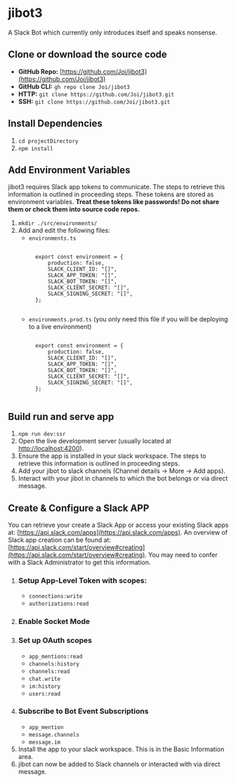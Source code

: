 # jibot3

A Slack Bot which currently only introduces itself and speaks nonsense.

## Clone or download the source code

* **GitHub Repo:** [https://github.com/Joi/jibot3](https://github.com/Joi/jibot3)
* **GitHub CLI:** `gh repo clone Joi/jibot3`
* **HTTP:** `git clone https://github.com/Joi/jibot3.git`
* **SSH:** `git clone https://github.com/Joi/jibot3.git`

## Install Dependencies

1. `cd projectDirectory`
1. `npm install`

## Add Environment Variables

jibot3 requires Slack app tokens to communicate. The steps to retrieve this information is outlined in proceeding steps. These tokens are stored as environment variables. **Treat these tokens like passwords! Do not share them or check them into source code repos.**

1. `mkdir ./src/environments/`
1. Add and edit the following files:
	* `environments.ts`
		<pre><code>
		export const environment = {
			production: false,
			SLACK_CLIENT_ID: "[]",
			SLACK_APP_TOKEN: "[]",
			SLACK_BOT_TOKEN: "[]",
			SLACK_CLIENT_SECRET: "[]",
			SLACK_SIGNING_SECRET: "[]",
		};
		</code></pre>
	* `environments.prod.ts` (you only need this file if you will be deploying to a live environment)
		<pre><code>
		export const environment = {
			production: false,
			SLACK_CLIENT_ID: "[]",
			SLACK_APP_TOKEN: "[]",
			SLACK_BOT_TOKEN: "[]",
			SLACK_CLIENT_SECRET: "[]",
			SLACK_SIGNING_SECRET: "[]",
		};
		</code></pre>

## Build run and serve app
1. `npm run dev:ssr`
1. Open the live development server (usually located at [http://localhost:4200](http://localhost:4200)).
1. Ensure the app is installed in your slack workspace.  The steps to retrieve this information is outlined in proceeding steps.
1. Add your jibot to slack channels (Channel details -> More -> Add apps).
1. Interact with your jibot in channels to which the bot belongs or via direct message.

## Create & Configure a Slack APP

You can retrieve your create a Slack App or access your existing Slack apps at: [https://api.slack.com/apps](https://api.slack.com/apps). An overview of Slack app creation can be found at: [https://api.slack.com/start/overview#creating](https://api.slack.com/start/overview#creating). You may need to confer with a Slack Administrator to get this information.

1. ### Setup App-Level Token with scopes:
	* `connections:write`
	* `authorizations:read`
1. ### Enable Socket Mode
1. ### Set up OAuth scopes
	* `app_mentions:read`
	* `channels:history`
	* `channels:read`
	* `chat.write`
	* `im:history`
	* `users:read`
1. ### Subscribe to Bot Event Subscriptions
	* `app_mention`
	* `message.channels`
	* `message.im`
1. Install the app to your slack workspace. This is in the Basic Information area.
1. jibot can now be added to Slack channels or interacted with via direct message.